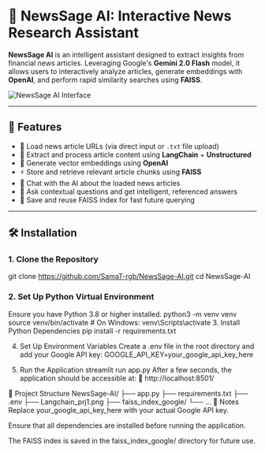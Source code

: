 # 🧠 NewsSage AI: Interactive News Research Assistant

**NewsSage AI** is an intelligent assistant designed to extract insights from financial news articles. Leveraging Google's **Gemini 2.0 Flash** model, it allows users to interactively analyze articles, generate embeddings with **OpenAI**, and perform rapid similarity searches using **FAISS**.

![NewsSage AI Interface](https://raw.githubusercontent.com/SamaT-rgb/NewsSage-AI/main/Langchain_prj1.png)

---

## 🚀 Features

- 🔗 Load news article URLs (via direct input or `.txt` file upload)
- 📄 Extract and process article content using **LangChain** + **Unstructured**
- 🧠 Generate vector embeddings using **OpenAI**
- ⚡ Store and retrieve relevant article chunks using **FAISS**
- 💬 Chat with the AI about the loaded news articles
- 🧾 Ask contextual questions and get intelligent, referenced answers
- 💾 Save and reuse FAISS index for fast future querying

---

## 🛠️ Installation

### 1. Clone the Repository
git clone https://github.com/SamaT-rgb/NewsSage-AI.git
cd NewsSage-AI

### 2. Set Up Python Virtual Environment
Ensure you have Python 3.8 or higher installed.
python3 -m venv venv
source venv/bin/activate  # On Windows: venv\Scripts\activate
3. Install Python Dependencies
pip install -r requirements.txt

4. Set Up Environment Variables
Create a .env file in the root directory and add your Google API key:
GOOGLE_API_KEY=your_google_api_key_here

5. Run the Application
streamlit run app.py
After a few seconds, the application should be accessible at:
📍 http://localhost:8501/

📂 Project Structure
NewsSage-AI/
├── app.py
├── requirements.txt
├── .env
├── Langchain_prj1.png
├── faiss_index_google/
└── ...
📝 Notes
Replace your_google_api_key_here with your actual Google API key.

Ensure that all dependencies are installed before running the application.

The FAISS index is saved in the faiss_index_google/ directory for future use.
